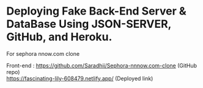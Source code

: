 # Deploying Fake Back-End Server & DataBase Using JSON-SERVER, GitHub, and Heroku.

For sephora nnow.com clone <br>

Front-end : 
https://github.com/Saradhii/Sephora-nnnow.com-clone (GitHub repo) <br>
https://fascinating-lily-608479.netlify.app/ (Deployed link)

